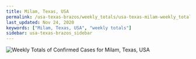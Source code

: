 ```yaml
---
title: Milam, Texas, USA
permalink: /usa-texas-brazos/weekly_totals/usa-texas-milam-weekly_totals.html
last_updated: Nov 24, 2020
keywords: ["Milam, Texas, USA", "weekly totals"]
sidebar: usa-texas-brazos_sidebar
---
```


![Weekly Totals of Confirmed Cases for Milam, Texas, USA](/covid_tracker/images/graphs/usa-texas-milam-weekly_totals_graph.png)
